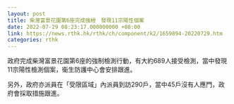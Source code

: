 ```yaml
---
layout: post
title: 柴灣富景花園第6座完成強檢　發現11宗陽性個案
date: 2022-07-29 08:23:17.000000000 +08:00
link: https://news.rthk.hk/rthk/ch/component/k2/1659894-20220729.htm
categories: rthk
---
```


政府完成柴灣富景花園第6座的強制檢測行動，有大約689人接受檢測，當中發現11宗陽性檢測個案，衞生防護中心會安排跟進。

另外，政府亦派員在「受限區域」內派員到訪290戶，當中45戶沒有人應門，政府會採取措施跟進。
